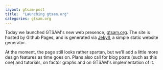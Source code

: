 ```yaml
---
layout: gtsam-post
title:  "Launching gtsam.org"
categories: gtsam.org
---
```


Today we launched GTSAM's new web presence, [gtsam.org](http://gtsam.org). The site is hosted by Github Pages, and is generated via [Jekyll](https://jekyllrb.com), a simple static website generator.

At the moment, the page still looks rather spartan, but we'll add a little more design features as time goes on. Plans also call for blog posts (such as this one) and tutorials, on factor graphs and on GTSAM's implementation of it.
